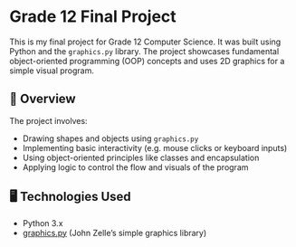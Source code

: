 # Grade 12 Final Project

This is my final project for Grade 12 Computer Science. It was built using Python and the `graphics.py` library. The project showcases fundamental object-oriented programming (OOP) concepts and uses 2D graphics for a simple visual program.

## 📌 Overview

The project involves:
- Drawing shapes and objects using `graphics.py`
- Implementing basic interactivity (e.g. mouse clicks or keyboard inputs)
- Using object-oriented principles like classes and encapsulation
- Applying logic to control the flow and visuals of the program

## 🖥️ Technologies Used

- Python 3.x
- [graphics.py](https://mcsp.wartburg.edu/zelle/python/graphics/graphics.py) (John Zelle’s simple graphics library)
